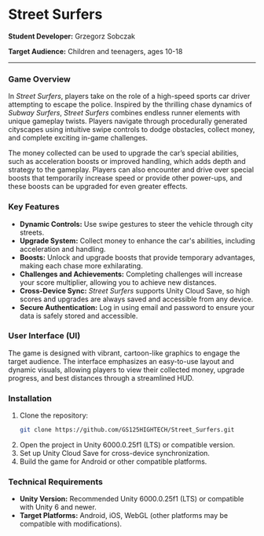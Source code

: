 # Street Surfers
**Student Developer:** Grzegorz Sobczak

**Target Audience:** Children and teenagers, ages 10-18

---

### Game Overview

In *Street Surfers*, players take on the role of a high-speed sports car driver attempting to escape the police. Inspired by the thrilling chase dynamics of *Subway Surfers*, *Street Surfers* combines endless runner elements with unique gameplay twists. Players navigate through procedurally generated cityscapes using intuitive swipe controls to dodge obstacles, collect money, and complete exciting in-game challenges.

The money collected can be used to upgrade the car’s special abilities, such as acceleration boosts or improved handling, which adds depth and strategy to the gameplay. Players can also encounter and drive over special boosts that temporarily increase speed or provide other power-ups, and these boosts can be upgraded for even greater effects.

### Key Features

- **Dynamic Controls:** Use swipe gestures to steer the vehicle through city streets.
- **Upgrade System:** Collect money to enhance the car's abilities, including acceleration and handling.
- **Boosts:** Unlock and upgrade boosts that provide temporary advantages, making each chase more exhilarating.
- **Challenges and Achievements:** Completing challenges will increase your score multiplier, allowing you to achieve new distances.
- **Cross-Device Sync:** *Street Surfers* supports Unity Cloud Save, so high scores and upgrades are always saved and accessible from any device.
- **Secure Authentication:** Log in using email and password to ensure your data is safely stored and accessible.

### User Interface (UI)

The game is designed with vibrant, cartoon-like graphics to engage the target audience. The interface emphasizes an easy-to-use layout and dynamic visuals, allowing players to view their collected money, upgrade progress, and best distances through a streamlined HUD.

### Installation

1. Clone the repository:
   ```bash
   git clone https://github.com/GS125HIGHTECH/Street_Surfers.git
2. Open the project in Unity 6000.0.25f1 (LTS) or compatible version.
3. Set up Unity Cloud Save for cross-device synchronization.
4. Build the game for Android or other compatible platforms.

### Technical Requirements

- **Unity Version:** Recommended Unity 6000.0.25f1 (LTS) or compatible with Unity 6 and newer.
- **Target Platforms:** Android, iOS, WebGL (other platforms may be compatible with modifications).
